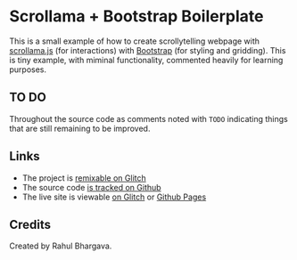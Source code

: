 # Scrollama + Bootstrap Boilerplate

This is a small example of how to create scrollytelling webpage with [scrollama.js](scrollama.js)
(for interactions) with [Bootstrap](https://getbootstrap.com/) (for styling and gridding). This is
tiny example, with miminal functionality, commented heavily for learning purposes.

## TO DO

Throughout the source code as comments noted with `TODO` indicating things that are still remaining
to be improved.

## Links

- The project is [remixable on Glitch](https://glitch.com/edit/#!/scrollama-with-bootstrap-boilerplate)
- The source code [is tracked on Github](https://github.com/rahulbot/scrollama-bootstrap-boilerplate)
- The live site is viewable [on Glitch](https://scrollama-with-bootstrap-boilerplate.glitch.me) or [Github Pages](https://rahulbot.github.io/scrollama-bootstrap-boilerplate/)

## Credits

Created by Rahul Bhargava.
